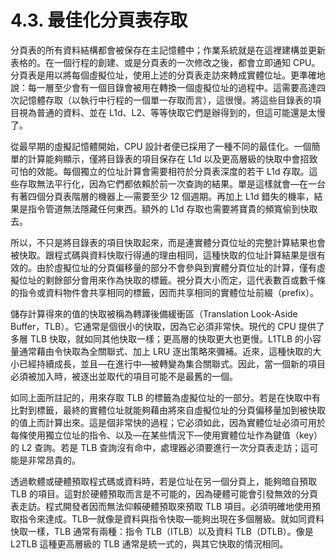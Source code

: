 # 4.3. 最佳化分頁表存取

分頁表的所有資料結構都會被保存在主記憶體中；作業系統就是在這裡建構並更新表格的。在一個行程的創建、或是分頁表的一次修改之後，都會立即通知 CPU。分頁表是用以將每個虛擬位址，使用上述的分頁表走訪來轉成實體位址。更準確地說：每一層至少會有一個目錄會被用在轉換一個虛擬位址的過程中。這需要高達四次記憶體存取（以執行中行程的一個單一存取而言），這很慢。將這些目錄表的項目視為普通的資料、並在 L1d、L2、等等快取它們是辦得到的，但這可能還是太慢了。

從最早期的虛擬記憶體開始，CPU 設計者便已採用了一種不同的最佳化。一個簡單的計算能夠顯示，僅將目錄表的項目保存在 L1d 以及更高層級的快取中會招致可怕的效能。每個獨立的位址計算會需要相符於分頁表深度的若干 L1d 存取。這些存取無法平行化，因為它們都依賴於前一次查詢的結果。單是這樣就會––在一台有著四個分頁表階層的機器上––需要至少 12 個週期。再加上 L1d 錯失的機率，結果是指令管道無法隱藏任何東西。額外的 L1d 存取也需要將寶貴的頻寬偷到快取去。

所以，不只是將目錄表的項目快取起來，而是連實體分頁位址的完整計算結果也會被快取。跟程式碼與資料快取行得通的理由相同，這種快取的位址計算結果是很有效的。由於虛擬位址的分頁偏移量的部分不會參與到實體分頁位址的計算，僅有虛擬位址的剩餘部分會用來作為快取的標籤。視分頁大小而定，這代表數百或數千條的指令或資料物件會共享相同的標籤，因而共享相同的實體位址前綴（prefix）。

儲存計算得來的值的快取被稱為轉譯後備緩衝區（Translation Look-Aside Buffer，TLB）。它通常是個很小的快取，因為它必須非常快。現代的 CPU 提供了多層 TLB 快取，就如同其他快取一樣；更高層的快取更大也更慢。L1TLB 的小容量通常藉由令快取為全關聯式、加上 LRU 逐出策略來彌補。近來，這種快取的大小已經持續成長，並且––在進行中––被轉變為集合關聯式。因此，當一個新的項目必須被加入時，被逐出並取代的項目可能不是最舊的一個。

如同上面所註記的，用來存取 TLB 的標籤為虛擬位址的一部分。若是在快取中有比對到標籤，最終的實體位址就能夠藉由將來自虛擬位址的分頁偏移量加到被快取的值上而計算出來。這是個非常快的過程；它必須如此，因為實體位址必須可用於每條使用獨立位址的指令、以及––在某些情況下––使用實體位址作為鍵值（key）的 L2 查詢。若是 TLB 查詢沒有命中，處理器必須要進行一次分頁表走訪；這可能是非常昂貴的。

透過軟體或硬體預取程式碼或資料時，若是位址在另一個分頁上，能夠暗自預取 TLB 的項目。這對於硬體預取而言是不可能的，因為硬體可能會引發無效的分頁表走訪。程式開發者因而無法仰賴硬體預取來預取 TLB 項目。必須明確地使用預取指令來達成。TLB––就像是資料與指令快取––能夠出現在多個層級。就如同資料快取一樣，TLB 通常有兩種：指令 TLB（ITLB）以及資料 TLB（DTLB）。像是 L2TLB 這種更高層級的 TLB 通常是統一式的，與其它快取的情況相同。

